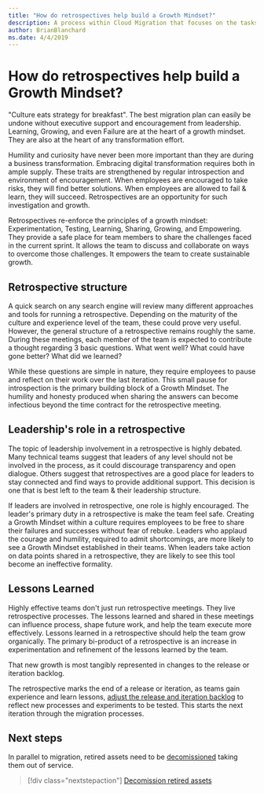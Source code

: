 ```yaml
---
title: "How do retrospectives help build a Growth Mindset?"
description: A process within Cloud Migration that focuses on the tasks of migrating workloads to the cloud
author: BrianBlanchard
ms.date: 4/4/2019
---
```


# How do retrospectives help build a Growth Mindset?

"Culture eats strategy for breakfast". The best migration plan can easily be undone without executive support and encouragement from leadership. Learning, Growing, and even Failure are at the heart of a growth mindset. They are also at the heart of any transformation effort.

Humility and curiosity have never been more important than they are during a business transformation. Embracing digital transformation requires both in ample supply. These traits are strengthened by regular introspection and environment of encouragement. When employees are encouraged to take risks, they will find better solutions. When employees are allowed to fail & learn, they will succeed. Retrospectives are an opportunity for such investigation and growth.

Retrospectives re-enforce the principles of a growth mindset: Experimentation, Testing, Learning, Sharing, Growing, and Empowering. They provide a safe place for team members to share the challenges faced in the current sprint. It allows the team to discuss and collaborate on ways to overcome those challenges. It empowers the team to create sustainable growth.

## Retrospective structure

A quick search on any search engine will review many different approaches and tools for running a retrospective. Depending on the maturity of the culture and experience level of the team, these could prove very useful. However, the general structure of a retrospective remains roughly the same. During these meetings, each member of the team is expected to contribute a thought regarding 3 basic questions. What went well? What could have gone better? What did we learned?

While these questions are simple in nature, they require employees to pause and reflect on their work over the last iteration. This small pause for introspection is the primary building block of a Growth Mindset. The humility and honesty produced when sharing the answers can become infectious beyond the time contract for the retrospective meeting.

## Leadership's role in a retrospective

The topic of leadership involvement in a retrospective is highly debated. Many technical teams suggest that leaders of any level should not be involved in the process, as it could discourage transparency and open dialogue. Others suggest that retrospectives are a good place for leaders to stay connected and find ways to provide additional support. This decision is one that is best left to the team & their leadership structure.

If leaders are involved in retrospective, one role is highly encouraged. The leader's primary duty in a retrospective is make the team feel safe. Creating a Growth Mindset within a culture requires employees to be free to share their failures and successes without fear of rebuke. Leaders who applaud the courage and humility, required to admit shortcomings, are more likely to see a Growth Mindset established in their teams. When leaders take action on data points shared in a retrospective, they are likely to see this tool become an ineffective formality.

## Lessons Learned

Highly effective teams don't just run retrospective meetings. They live retrospective processes. The lessons learned and shared in these meetings can influence process, shape future work, and help the team execute more effectively. Lessons learned in a retrospective should help the team grow organically. The primary bi-product of a retrospective is an increase in experimentation and refinement of the lessons learned by the team.

That new growth is most tangibly represented in changes to the release or iteration backlog.

The retrospective marks the end of a release or iteration, as teams gain experience and learn lessons, [adjust the release and iteration backlog](iteration-release-backlog.md) to reflect new processes and experiments to be tested. This starts the next iteration through the migration processes.

## Next steps

In parallel to migration, retired assets need to be [decomissioned](./decomission.md) taking them out of service.

> [!div class="nextstepaction"]
> [Decomission retired assets](./decomission.md)